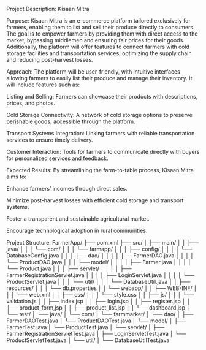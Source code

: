 Project Description: Kisaan Mitra

Purpose: Kisaan Mitra is an e-commerce platform tailored exclusively for farmers, enabling them to list and sell their produce directly to consumers. The goal is to empower farmers by providing them with direct access to the market, bypassing middlemen and ensuring fair prices for their goods. Additionally, the platform will offer features to connect farmers with cold storage facilities and transportation services, optimizing the supply chain and reducing post-harvest losses.

Approach: The platform will be user-friendly, with intuitive interfaces allowing farmers to easily list their produce and manage their inventory. It will include features such as:

Listing and Selling: Farmers can showcase their products with descriptions, prices, and photos.

Cold Storage Connectivity: A network of cold storage options to preserve perishable goods, accessible through the platform.

Transport Systems Integration: Linking farmers with reliable transportation services to ensure timely delivery.

Customer Interaction: Tools for farmers to communicate directly with buyers for personalized services and feedback.

Expected Results: By streamlining the farm-to-table process, Kisaan Mitra aims to:

Enhance farmers’ incomes through direct sales.

Minimize post-harvest losses with efficient cold storage and transport systems.

Foster a transparent and sustainable agricultural market.

Encourage technological adoption in rural communities.

Project Structure: 
FarmerApp/
├── pom.xml
├── src/
│   ├── main/
│   │   ├── java/
│   │   │   └── com/
│   │   │       └── farmapp/
│   │   │           ├── config/
│   │   │           │   └── DatabaseConfig.java
│   │   │           ├── dao/
│   │   │           │   ├── FarmerDAO.java
│   │   │           │   └── ProductDAO.java
│   │   │           ├── model/
│   │   │           │   ├── Farmer.java
│   │   │           │   └── Product.java
│   │   │           ├── servlet/
│   │   │           │   ├── FarmerRegistrationServlet.java
│   │   │           │   ├── LoginServlet.java
│   │   │           │   └── ProductServlet.java
│   │   │           └── util/
│   │   │               └── DatabaseUtil.java
│   │   ├── resources/
│   │   │   └── db.properties
│   │   └── webapp/
│   │       ├── WEB-INF/
│   │       │   └── web.xml
│   │       ├── css/
│   │       │   └── style.css
│   │       ├── js/
│   │       │   └── validation.js
│   │       ├── index.jsp
│   │       ├── login.jsp
│   │       ├── register.jsp
│   │       ├── product_form,jsp
│   │       ├── product_list.jsp
│   │       └── dashboard.jsp
│   └── test/
│       └── java/
│           └── com/
│               └── farmmarket/
│                   └── dao/
│                       ├── FarmerDAOTest.java
│                       └── ProductDAOTest.java
│                   └── model/
│                       ├── FarmerTest.java
│                       └── ProductTest.java
│                   └── servlet/
│                       ├── FarmerRegistrationServletTest.java
│                       ├── LoginServletTest.java
│                       └── ProductServletTest.java
│                   └── util/
│                       └── DatabaseUtilTest.java
